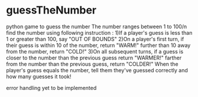 # guessTheNumber
python game to guess the number
The number ranges between 1 to 100/n
find the number using following instruction :
1)If a player's guess is less than 1 or greater than 100, say "OUT OF BOUNDS"
2)On a player's first turn, if their guess is within 10 of the number, return "WARM!" further than 10 away from the number, return "COLD!"
3)On all subsequent turns, if a guess is closer to the number than the previous guess return "WARMER!" farther from the number than the previous guess, return "COLDER!"
When the player's guess equals the number, tell them they've guessed correctly and how many guesses it took!

error handling yet to be implemented
